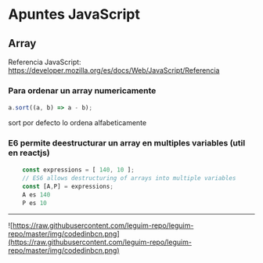 # Apuntes JavaScript

## Array

Referencia JavaScript: <https://developer.mozilla.org/es/docs/Web/JavaScript/Referencia>

### Para ordenar un array numericamente

```javascript
a.sort((a, b) => a - b);
```

sort por defecto lo ordena alfabeticamente

### E6 permite deestructurar un array en multiples variables (util en reactjs)

```javascript
    const expressions = [ 140, 10 ];
    // ES6 allows destructuring of arrays into multiple variables
    const [A,P] = expressions;
    A es 140
    P es 10
```

---
<!-- Pit i Collons -->
![https://raw.githubusercontent.com/leguim-repo/leguim-repo/master/img/codedinbcn.png](https://raw.githubusercontent.com/leguim-repo/leguim-repo/master/img/codedinbcn.png)